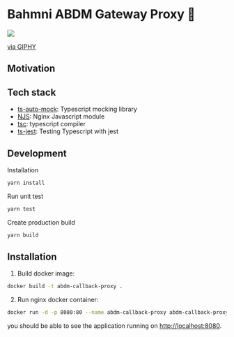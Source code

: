 # Bahmni ABDM Gateway Proxy 🧨

![](https://media.giphy.com/media/dv78V39sfMssrjpHWO/giphy.gif)

<a href="https://media.giphy.com/media/dv78V39sfMssrjpHWO/giphy.gif">via GIPHY</a>

## Motivation


## Tech stack
- [ts-auto-mock](https://typescript-tdd.github.io/ts-auto-mock/): Typescript mocking library
- [NJS](https://nginx.org/en/docs/njs/index.html): Nginx Javascript module
- [tsc](https://www.typescriptlang.org/docs/handbook/compiler-options.html): typescript compiler
- [ts-jest](https://kulshekhar.github.io/ts-jest/): Testing Typescript with jest

## Development

Installation
```bash
yarn install
```

Run unit test
```bash
yarn test
```

Create production build
```bash
yarn build
```


## Installation

1. Build docker image:

```bash
docker build -t abdm-callback-proxy .
```

2. Run nginx docker container:

```bash
docker run -d -p 8080:80 --name abdm-callback-proxy abdm-callback-proxy
```
you should be able to see the application running on [http://localhost:8080](http://localhost:8080).

